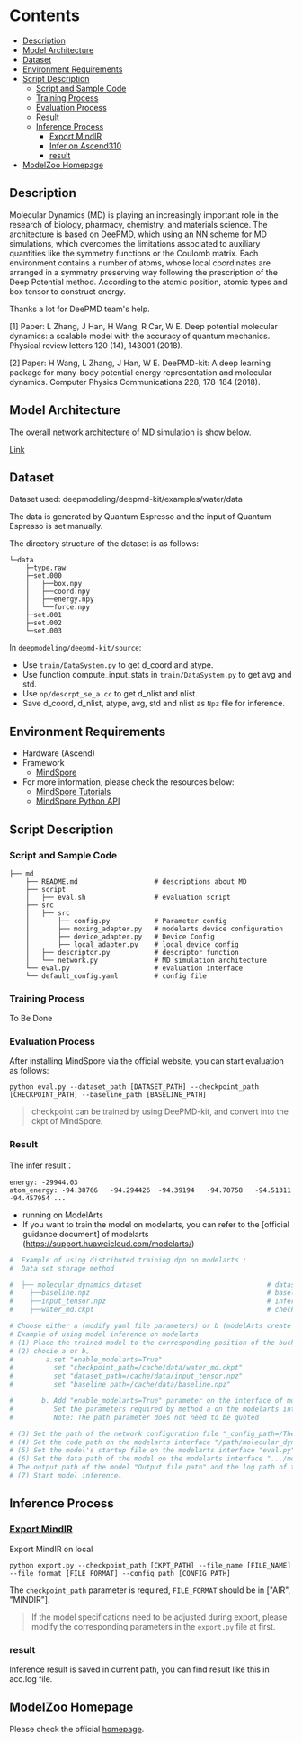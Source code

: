 # Contents

- [Description](#description)
- [Model Architecture](#model-architecture)
- [Dataset](#dataset)
- [Environment Requirements](#environment-requirements)
- [Script Description](#script-description)
    - [Script and Sample Code](#script-and-sample-code)
    - [Training Process](#training-process)
    - [Evaluation Process](#evaluation-process)
    - [Result](#result)
    - [Inference Process](#inference-process)
        - [Export MindIR](#export-mindir)
        - [Infer on Ascend310](#infer-on-ascend310)
        - [result](#result-2)
- [ModelZoo Homepage](#modelzoo-homepage)

## Description

Molecular Dynamics (MD) is playing an increasingly important role in the research of biology, pharmacy, chemistry, and materials science.  The architecture is based on DeePMD, which using an NN scheme for MD simulations, which overcomes the limitations associated to auxiliary quantities like the symmetry functions or the Coulomb matrix. Each environment contains a number of atoms, whose local coordinates are arranged in a symmetry preserving way following the prescription of the Deep Potential method. According to the atomic position, atomic types and box tensor to construct energy.

Thanks a lot for DeePMD team's help.

[1] Paper: L Zhang, J Han, H Wang, R Car, W E. Deep potential molecular dynamics: a scalable model with the accuracy of quantum mechanics. Physical review letters 120 (14), 143001 (2018).

[2] Paper: H Wang, L Zhang, J Han, W E. DeePMD-kit: A deep learning package for many-body potential energy representation and molecular dynamics. Computer Physics Communications 228, 178-184 (2018).

## Model Architecture

The overall network architecture of MD simulation is show below.

[Link](https://arxiv.org/abs/1707.09571)

## Dataset

Dataset used:  deepmodeling/deepmd-kit/examples/water/data

The data is generated by Quantum Espresso and the input of Quantum Espresso is set manually.

The directory structure of the dataset is as follows:

```text
└─data
    ├─type.raw
    ├─set.000
    │   ├──box.npy
    │   ├──coord.npy
    │   ├──energy.npy
    │   └──force.npy
    ├─set.001
    ├─set.002
    └─set.003
```

In `deepmodeling/deepmd-kit/source`:

- Use `train/DataSystem.py` to get d_coord and atype.
- Use function compute_input_stats in `train/DataSystem.py` to get avg and std.
- Use `op/descrpt_se_a.cc` to get d_nlist and nlist.
- Save d_coord, d_nlist, atype, avg, std and nlist as `Npz` file for inference.

## Environment Requirements

- Hardware (Ascend)
- Framework
    - [MindSpore](https://www.mindspore.cn/install/en)
- For more information, please check the resources below:
    - [MindSpore Tutorials](https://www.mindspore.cn/tutorials/en/master/index.html)
    - [MindSpore Python API](https://www.mindspore.cn/docs/api/en/master/index.html)

## Script Description

### Script and Sample Code

```shell
├── md
    ├── README.md                   # descriptions about MD
    ├── script
    │   ├── eval.sh                 # evaluation script
    ├── src
    │   ├── src
    │       ├── config.py           # Parameter config
    │       ├── moxing_adapter.py   # modelarts device configuration
    │       ├── device_adapter.py   # Device Config
    │       ├── local_adapter.py    # local device config
    │   ├── descriptor.py           # descriptor function
    │   └── network.py              # MD simulation architecture
    └── eval.py                     # evaluation interface
    └── default_config.yaml         # config file
```

### Training Process

To Be Done

### Evaluation Process

After installing MindSpore via the official website, you can start evaluation as follows:

```shell
python eval.py --dataset_path [DATASET_PATH] --checkpoint_path [CHECKPOINT_PATH] --baseline_path [BASELINE_PATH]
```

> checkpoint can be trained by using DeePMD-kit, and convert into the ckpt of MindSpore.

### Result

The infer result：

```text
energy: -29944.03
atom_energy: -94.38766   -94.294426  -94.39194   -94.70758   -94.51311   -94.457954 ...
```

- running on ModelArts
- If you want to train the model on modelarts, you can refer to the [official guidance document] of modelarts (https://support.huaweicloud.com/modelarts/)

```python
#  Example of using distributed training dpn on modelarts :
#  Data set storage method

#  ├── molecular_dynamics_dataset                               # dataset dir
#    ├──baseline.npz                                            # baseline dataset
#    ├──input_tensor.npz                                        # infer input dataset
#    ├──water_md.ckpt                                           # checkpoint

# Choose either a (modify yaml file parameters) or b (modelArts create training job to modify parameters) 。
# Example of using model inference on modelarts
# (1) Place the trained model to the corresponding position of the bucket。
# (2) chocie a or b。
#        a.set "enable_modelarts=True"
#          set "checkpoint_path=/cache/data/water_md.ckpt"
#          set "dataset_path=/cache/data/input_tensor.npz"
#          set "baseline_path=/cache/data/baseline.npz"

#       b. Add "enable_modelarts=True" parameter on the interface of modearts。
#          Set the parameters required by method a on the modelarts interface
#          Note: The path parameter does not need to be quoted

# (3) Set the path of the network configuration file "_config_path=/The path of config in default_config.yaml/"
# (4) Set the code path on the modelarts interface "/path/molecular_dynamics"。
# (5) Set the model's startup file on the modelarts interface "eval.py" 。
# (6) Set the data path of the model on the modelarts interface ".../molecular_dynamics"(choices molecular_dynamics Folder path) ,
# The output path of the model "Output file path" and the log path of the model "Job log path"  。
# (7) Start model inference。
```

## Inference Process

### [Export MindIR](#contents)

Export MindIR on local

```shell
python export.py --checkpoint_path [CKPT_PATH] --file_name [FILE_NAME] --file_format [FILE_FORMAT] --config_path [CONFIG_PATH]
```

The `checkpoint_path` parameter is required,
`FILE_FORMAT` should be in ["AIR", "MINDIR"].
> If the model specifications need to be adjusted during export, please modify the corresponding parameters in the `export.py` file at first.

### result

Inference result is saved in current path, you can find result like this in acc.log file.

## ModelZoo Homepage

Please check the official [homepage](https://gitee.com/mindspore/models).
